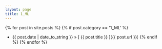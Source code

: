 ```yaml
---
layout: page
title: 1_ML
---
```

{% for post in site.posts %}
  {% if post.category == '1_ML' %}
  * {{ post.date | date_to_string }} &raquo; [ {{ post.title }} ]({{ post.url }})
  {% endif %}
{% endfor %}
